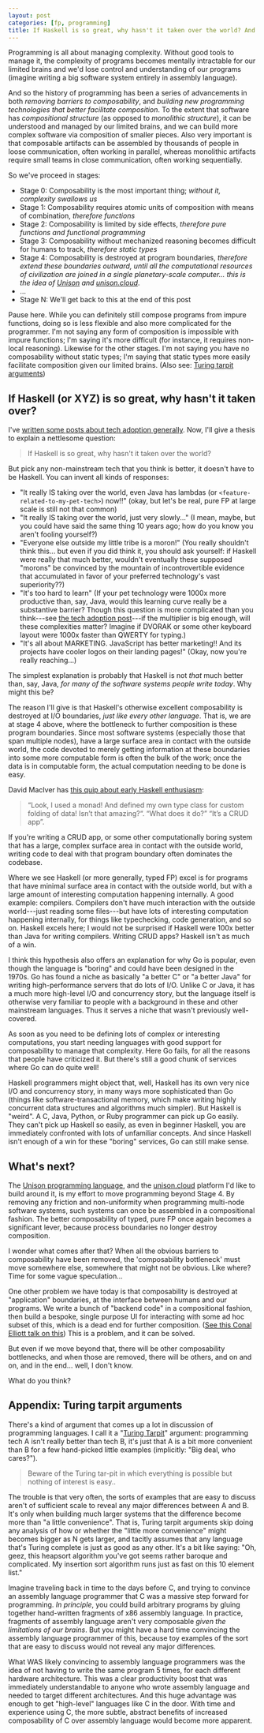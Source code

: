 ```yaml
---
layout: post
categories: [fp, programming]
title: If Haskell is so great, why hasn't it taken over the world? And the curious case of Go.
---
```


Programming is all about managing complexity. Without good tools to manage it, the complexity of programs becomes mentally intractable for our limited brains and we'd lose control and understanding of our programs (imagine writing a big software system entirely in assembly language).

And so the history of programming has been a series of advancements in both _removing barriers to composability_, and _building new programming technologies that better facilitate composition_. To the extent that software has _compositional structure_ (as opposed to _monolithic structure_), it can be understood and managed by our limited brains, and we can build more complex software via composition of smaller pieces. Also very important is that composable artifacts can be assembled by thousands of people in loose communication, often working in parallel, whereas monolithic artifacts require small teams in close communication, often working sequentially.

So we've proceed in stages:

* Stage 0: Composability is the most important thing; _without it, complexity swallows us_
* Stage 1: Composability requires atomic units of composition with means of combination, _therefore functions_
* Stage 2: Composability is limited by side effects, _therefore pure functions and functional programming_
* Stage 3: Composability without mechanized reasoning becomes difficult for humans to track, _therefore static types_
* Stage 4: Composability is destroyed at program boundaries, _therefore extend these boundaries outward, until all the computational resources of civilization are joined in a single planetary-scale computer... this is the idea of [Unison](http://unisonweb.org) and [unison.cloud](http://unison.cloud)_.
* ...
* Stage N: We'll get back to this at the end of this post

Pause here. While you can definitely still compose programs from impure functions, doing so is less flexible and also more complicated for the programmer. I'm not saying any form of composition is impossible with impure functions; I'm saying it's more difficult (for instance, it requires non-local reasoning). Likewise for the other stages. I'm not saying you have no composability without static types; I'm saying that static types more easily facilitate composition given our limited brains. (Also see: [Turing tarpit arguments](#turing-tarpit))

## If Haskell (or XYZ) is so great, why hasn't it taken over?

I've [written some posts about tech adoption generally][adoption]. Now, I'll give a thesis to explain a nettlesome question:

> If Haskell is so great, why hasn't it taken over the world?

But pick any non-mainstream tech that you think is better, it doesn't have to be Haskell. You can invent all kinds of responses:

* "It really IS taking over the world, even Java has lambdas (or `<feature-related-to-my-pet-tech>`) now!!" (okay, but let's be real, pure FP at large scale is still not that common)
* "It really IS taking over the world, just very slowly..." (I mean, maybe, but you could have said the same thing 10 years ago; how do you know you aren't fooling yourself?)
* "Everyone else outside my little tribe is a moron!" (You really shouldn't think this... but even if you did think it, you should ask yourself: if Haskell were really that much better, wouldn't eventually these supposed "morons" be convinced by the mountain of incontrovertible evidence that accumulated in favor of your preferred technology's vast superiority??)
* "It's too hard to learn" (If your pet technology were 1000x more productive than, say, Java, would this learning curve really be a substantive barrier? Though this question is more complicated than you think---see [the tech adoption post][adoption]---if the multiplier is big enough, will these complexities matter? Imagine if DVORAK or some other keyboard layout were 1000x faster than QWERTY for typing.)
* "It's all about MARKETING. JavaScript has better marketing!! And its projects have cooler logos on their landing pages!" (Okay, now you're really reaching...)

The simplest explanation is probably that Haskell is not _that_ much better than, say, Java, _for many of the software systems people write today_. Why might this be?

The reason I'll give is that Haskell's otherwise excellent composability is destroyed at I/O boundaries, _just like every other language_. That is, we are at stage 4 above, where the bottleneck to further composition is these program boundaries. Since most software systems (especially those that span multiple nodes), have a large surface area in contact with the outside world, the code devoted to merely getting information at these boundaries into some more computable form is often the bulk of the work; once the data is in computable form, the actual computation needing to be done is easy.

David MacIver has [this quip about early Haskell enthusiasm](http://www.drmaciver.com/2015/04/on-haskell-ruby-and-cards-against-humanity/):

> “Look, I used a monad! And defined my own type class for custom folding of data! Isn’t that amazing?“. “What does it do?” “It’s a CRUD app”.

If you're writing a CRUD app, or some other computationally boring system that has a large, complex surface area in contact with the outside world, writing code to deal with that program boundary often dominates the codebase.

Where we see Haskell (or more generally, typed FP) excel is for programs that have minimal surface area in contact with the outside world, but with a large amount of interesting computation happening internally. A good example: compilers. Compilers don't have much interaction with the outside world---just reading some files---but have lots of interesting computation happening internally, for things like typechecking, code generation, and so on. Haskell excels here; I would not be surprised if Haskell were 100x better than Java for writing compilers. Writing CRUD apps? Haskell isn't as much of a win.

I think this hypothesis also offers an explanation for why Go is popular, even though the language is "boring" and could have been designed in the 1970s. Go has found a niche as basically "a better C" or "a better Java" for writing high-performance servers that do lots of I/O. Unlike C or Java, it has a much more high-level I/O and concurrency story, but the language itself is otherwise very familiar to people with a background in these and other mainstream languages. Thus it serves a niche that wasn't previously well-covered.

As soon as you need to be defining lots of complex or interesting computations, you start needing languages with good support for composability to manage that complexity. Here Go fails, for all the reasons that people have criticized it. But there's still a good chunk of services where Go can do quite well!

Haskell programmers might object that, well, Haskell has its own very nice I/O and concurrency story, in many ways more sophisticated than Go (things like software-transactional memory, which make writing highly concurrent data structures and algorithms much simpler). But Haskell is "weird". A C, Java, Python, or Ruby programmer can pick up Go easily. They can't pick up Haskell so easily, as even in beginner Haskell, you are immediately confronted with lots of unfamiliar concepts. And since Haskell isn't enough of a win for these "boring" services, Go can still make sense.

## What's next?

The [Unison programming language](http://unisonweb.org), and the [unison.cloud](http://unison.cloud) platform I'd like to build around it, is my effort to move programming beyond Stage 4. By removing any friction and non-uniformity when programming multi-node software systems, such systems can once be assembled in a compositional fashion. The better composability of typed, pure FP once again becomes a significant lever, because process boundaries no longer destroy composition.

I wonder what comes after that? When all the obvious barriers to composability have been removed, the 'composability bottleneck' must move somewhere else, somewhere that might not be obvious. Like where? Time for some vague speculation...

One other problem we have today is that composability is destroyed at "application" boundaries, at the interface between humans and our programs. We write a bunch of "backend code" in a compositional fashion, then build a bespoke, single purpose UI for interacting with some ad hoc subset of this, which is a dead end for further composition. ([See this Conal Elliott talk on this](https://www.youtube.com/watch?v=faJ8N0giqzw)) This is a problem, and it can be solved.

But even if we move beyond that, there will be other composability bottlenecks, and when those are removed, there will be others, and on and on, and in the end... well, I don't know.

What do you think?

## <a id="turing-tarpit"></a>Appendix: Turing tarpit arguments

There's a kind of argument that comes up a lot in discussion of programming languages. I call it a "[Turing Tarpit](https://en.wikipedia.org/wiki/Turing_tarpit)" argument: programming tech A isn't really better than tech B, it's just that A is a bit more convenient than B for a few hand-picked little examples (implicitly: "Big deal, who cares?").

> Beware of the Turing tar-pit in which everything is possible but nothing of interest is easy..

The trouble is that very often, the sorts of examples that are easy to discuss aren't of sufficient scale to reveal any major differences between A and B. It's only when building much larger systems that the difference become more than "a little convenience". That is, Turing tarpit arguments skip doing any analysis of how or whether the "little more convenience" might becomes bigger as N gets larger, and tacitly assumes that any language that's Turing complete is just as good as any other. It's a bit like saying: "Oh, geez, this heapsort algorithm you've got seems rather baroque and complicated. My insertion sort algorithm runs just as fast on this 10 element list."

Imagine traveling back in time to the days before C, and trying to convince an assembly language programmer that C was a massive step forward for programming. _In principle_, you could build arbitrary programs by gluing together hand-written fragments of x86 assembly language. In practice, fragments of assembly language aren't very composable _given the limitations of our brains_. But you might have a hard time convincing the assembly language programmer of this, because toy examples of the sort that are easy to discuss would not reveal any major differences.

What WAS likely convincing to assembly language programmers was the idea of not having to write the same program 5 times, for each different hardware architecture. This was a clear productivity boost that was immediately understandable to anyone who wrote assembly language and needed to target different architectures. And this huge advantage was enough to get "high-level" languages like C in the door. With time and experience using C, the more subtle, abstract benefits of increased composability of C over assembly language would become more apparent.

[adoption]: /2016-02-25/tech-adoption.html
